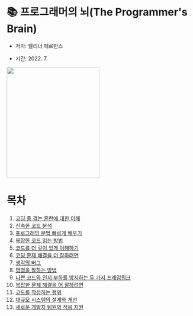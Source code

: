 # 📚 프로그래머의 뇌(The Programmer's Brain)

- 저자: 펠리너 헤르만스

- 기간: 2022. 7.

 <img src = "https://image.aladin.co.kr/product/28596/70/cover500/k832835755_1.jpg" width = "250" height = "300">
<br>

# 목차

1. [코딩 중 겪는 혼란에 대한 이해](#)
2. [신속한 코드 분석](#)
3. [프로그래밍 문법 빠르게 배우기](#)
4. [복잡한 코드 읽는 방법](#)
5. [코드를 더 깊이 있게 이해하기](#)
6. [코딩 문제 해결을 더 잘하려면](#)
7. [생각의 버그](#)
8. [명명을 잘하는 방법](#)
9. [나쁜 코드와 인지 부하를 방지하는 두 가지 프레임워크](#)
10. [복잡한 문제 해결을 어 잘하려면](#)
11. [코드를 작성하는 행위](#)
12. [대규모 시스템의 설계와 개선](#)
13. [새로운 개발자 팀원의 적응 지원](#)
